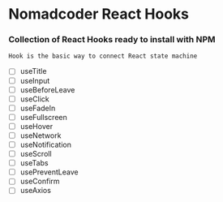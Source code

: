 # Nomadcoder React Hooks

### Collection of React Hooks ready to install with NPM

`Hook is the basic way to connect React state machine`

- [ ] useTitle
- [ ] useInput
- [ ] useBeforeLeave
- [ ] useClick
- [ ] useFadeIn
- [ ] useFullscreen
- [ ] useHover
- [ ] useNetwork
- [ ] useNotification
- [ ] useScroll
- [ ] useTabs
- [ ] usePreventLeave
- [ ] useConfirm
- [ ] useAxios
